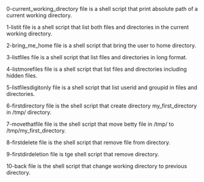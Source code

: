  0-current_working_directory file is a shell script that print absolute path of a current working directory.

1-listit file is a shell script that list both files and directories in the current working directory.

2-bring_me_home file is a shell script that bring the user to home directory.

3-listfiles file is a shell script that list files and directories in long format.

4-listmorefiles file is a shell script that list files and directories including hidden files.

5-listfilesdigitonly file is a shell script that list userid and groupid in files and directories.

6-firstdirectory file is the shell script that create directory my_first_directory in /tmp/ directory.

7-movethatfile file is the shell script that move betty file in /tmp/ to /tmp/my_first_directory.

8-firstdelete file is the shell script that remove file from directory.

9-firstdirdeletion file is tge shell script that remove directory.

10-back file is the shell script that change working directory to previous directory.
